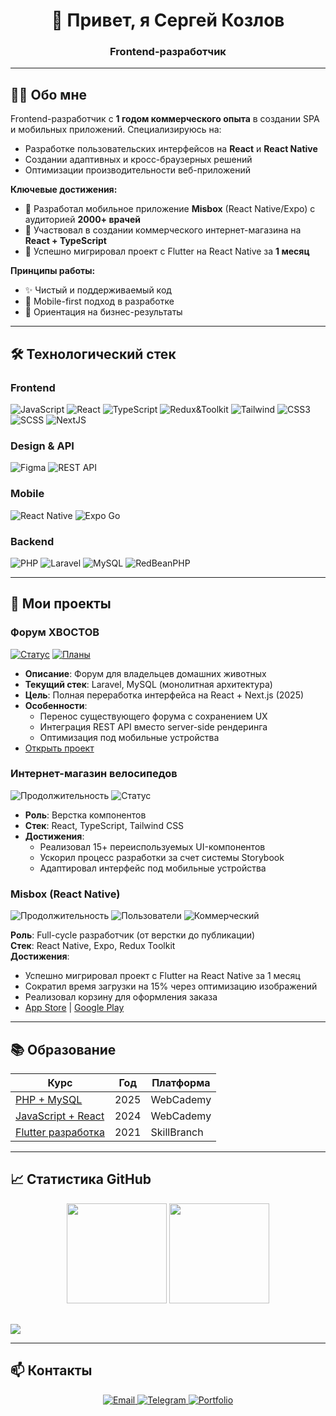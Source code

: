 <div align="center">
  <h1>👋 Привет, я Сергей Козлов</h1>
  <h3>Frontend-разработчик</h3>
</div>

---

## 👨‍💻 Обо мне


Frontend-разработчик с **1 годом коммерческого опыта** в создании SPA и мобильных приложений. Специализируюсь на:

- Разработке пользовательских интерфейсов на **React** и **React Native**
- Создании адаптивных и кросс-браузерных решений
- Оптимизации производительности веб-приложений

**Ключевые достижения:**
- 🚀 Разработал мобильное приложение **Misbox** (React Native/Expo) с аудиторией **2000+ врачей**
- 🛒 Участвовал в создании коммерческого интернет-магазина на **React + TypeScript**
- 🔄 Успешно мигрировал проект с Flutter на React Native за **1 месяц**

**Принципы работы:**
- ✨ Чистый и поддерживаемый код
- 📱 Mobile-first подход в разработке
- 🎯 Ориентация на бизнес-результаты

---

## 🛠 Технологический стек

### **Frontend**

<p>
  <img src="https://img.shields.io/badge/JavaScript-F7DF1E?style=flat-square&logo=javascript&logoColor=black" alt="JavaScript">
  <img src="https://img.shields.io/badge/React-61DAFB?style=flat-square&logo=react&logoColor=white" alt="React">
  <img src="https://img.shields.io/badge/TypeScript-3178C6?style=flat-square&logo=typescript&logoColor=white" alt="TypeScript">
  <img src="https://img.shields.io/badge/Redux&Toolkit-%23593d88.svg?style=flat-square&logo=redux&logoColor=white" alt="Redux&Toolkit">
  <img src="https://img.shields.io/badge/Tailwind_CSS-06B6D4?style=flat-square&logo=tailwind-css&logoColor=white" alt="Tailwind">
    <img src="https://img.shields.io/badge/CSS3-1572B6?style=flat-square&logo=css3&logoColor=white" alt="CSS3">
  <img src="https://img.shields.io/badge/Sass-CC6699?style=flat-square&logo=sass&logoColor=white" alt="SCSS">
  <img src="https://img.shields.io/badge/Next.js-000000?style=flat-square&logo=nextdotjs&logoColor=white" alt="NextJS">
</p>

### **Design & API**

<p>
  <img src="https://img.shields.io/badge/Figma-F24E1E?style=flat-square&logo=figma&logoColor=white" alt="Figma">
  <img src="https://img.shields.io/badge/REST_API-FF6C37?style=flat-square&logo=postman&logoColor=white" alt="REST API">
</p>

### **Mobile**

<p>
  <img src="https://img.shields.io/badge/React_Native-61DAFB?style=flat-square&logo=react&logoColor=white" alt="React Native">
  <img src="https://img.shields.io/badge/expo-1C1E24?style=flat-square&logo=expo&logoColor=#D04A37" alt="Expo Go">
  <!-- <img src="https://img.shields.io/badge/expo-1C1E24?style=for-the-badge&logo=expo&logoColor=#D04A37" alt="Expo Go"> -->

</p>
<!-- ![Expo](https://img.shields.io/badge/expo-1C1E24?style=for-the-badge&logo=expo&logoColor=#D04A37) -->

### **Backend**

<p>
  <img src="https://img.shields.io/badge/PHP-777BB4?style=flat-square&logo=php&logoColor=white" alt="PHP">
  <img src="https://img.shields.io/badge/Laravel-FF2D20?style=flat-square&logo=laravel&logoColor=white" alt="Laravel">
  <img src="https://img.shields.io/badge/MySQL-4479A1?style=flat-square&logo=mysql&logoColor=white" alt="MySQL">
  <img src="https://img.shields.io/badge/RedBean-AC162C?style=flat-square&logo=php&logoColor=white" alt="RedBeanPHP">

</p>

---

## 🚀 Мои проекты

### **Форум ХВОСТОВ**
[![Статус](https://img.shields.io/badge/В_разработке-FF5722?style=flat-square)](https://forum-pets.ru/)
[![Планы](https://img.shields.io/badge/Запланирована_миграция-React-61DAFB?style=flat-square&logo=react)]()

- **Описание**: Форум для владельцев домашних животных
- **Текущий стек**: Laravel, MySQL (монолитная архитектура)
- **Цель**: Полная переработка интерфейса на React + Next.js (2025)
- **Особенности**:
  - Перенос существующего форума с сохранением UX
  - Интеграция REST API вместо server-side рендеринга
  - Оптимизация под мобильные устройства
-   [Открыть проект](https://forum-pets.ru/)

### **Интернет-магазин велосипедов**
![Продолжительность](https://img.shields.io/badge/2_месяца-2024-blue)
![Статус](https://img.shields.io/badge/Коммерческий-4CAF50?style=flat-square)

- **Роль**: Верстка компонентов
- **Стек**: React, TypeScript, Tailwind CSS
- **Достижения**:
  - Реализовал 15+ переиспользуемых UI-компонентов
  - Ускорил процесс разработки за счет системы Storybook
  - Адаптировал интерфейс под мобильные устройства

### **Misbox (React Native)** 
![Продолжительность](https://img.shields.io/badge/6_месяцев-2024-blue) 
![Пользователи](https://img.shields.io/badge/2000+_врачей-38BDF8) 
![Коммерческий](https://img.shields.io/badge/Коммерческий-4CAF50?style=flat-square)

**Роль**: Full-cycle разработчик (от верстки до публикации)  
**Стек**: React Native, Expo, Redux Toolkit  
**Достижения**:
- Успешно мигрировал проект с Flutter на React Native за 1 месяц
- Сократил время загрузки на 15% через оптимизацию изображений
- Реализовал корзину для оформления заказа
- [App Store](https://apps.apple.com/ru/app/misbox/id1569062876) | [Google Play](https://play.google.com/store/apps/details?id=ru.tiomed.misbox)

---

## 📚 Образование

| Курс                                                  | Год  | Платформа   |
| ----------------------------------------------------- | ---- | ----------- |
| [PHP + MySQL](https://webcademy.ru/phpcourse/)        | 2025 | WebCademy   |
| [JavaScript + React](https://webcademy.ru/jscourse/)  | 2024 | WebCademy   |
| [Flutter разработка](https://skill-branch.ru/flutter) | 2021 | SkillBranch |

---

## 📈 Статистика GitHub

<div align="center" style="margin-bottom: 30px;">
  <img height="160em" src="https://github-readme-stats.vercel.app/api?username=Sergey-Kozlov-developer&show_icons=true&theme=default&hide_border=true"/>
  <img height="160em" src="https://github-readme-stats.vercel.app/api/top-langs/?username=Sergey-Kozlov-developer&layout=compact&theme=default&hide_border=true"/>
</div>

![](http://github-profile-summary-cards.vercel.app/api/cards/profile-details?username=Sergey-Kozlov-developer&theme=flag_india)

---

## 📫 Контакты

<p align="center">
  <a href="mailto:vmf.serge.kozlov@gmail.com">
    <img src="https://img.shields.io/badge/Email-333333?style=for-the-badge&logo=gmail" alt="Email">
  </a>
  <a href="https://t.me/vmfsergeikozlov">
    <img src="https://img.shields.io/badge/Telegram-26A5E4?style=for-the-badge&logo=telegram" alt="Telegram">
  </a>
  <a href="https://sergeikozlov.dev">
    <img src="https://img.shields.io/badge/Портфолио-FF4088?style=for-the-badge&logo=react" alt="Portfolio">
  </a>
</p>

<!-- <div id="stat" align="center"> -->

<!-- ![](http://github-profile-summary-cards.vercel.app/api/cards/profile-details?username=Sergey-Kozlov-developer&theme=flag_india) -->
<!-- ![](http://github-profile-summary-cards.vercel.app/api/cards/stats?username=Sergey-Kozlov-developer&theme=flag_india)
![](http://github-profile-summary-cards.vercel.app/api/cards/productive-time?username=Sergey-Kozlov-developer&theme=flag_india&utcOffset=8) -->
